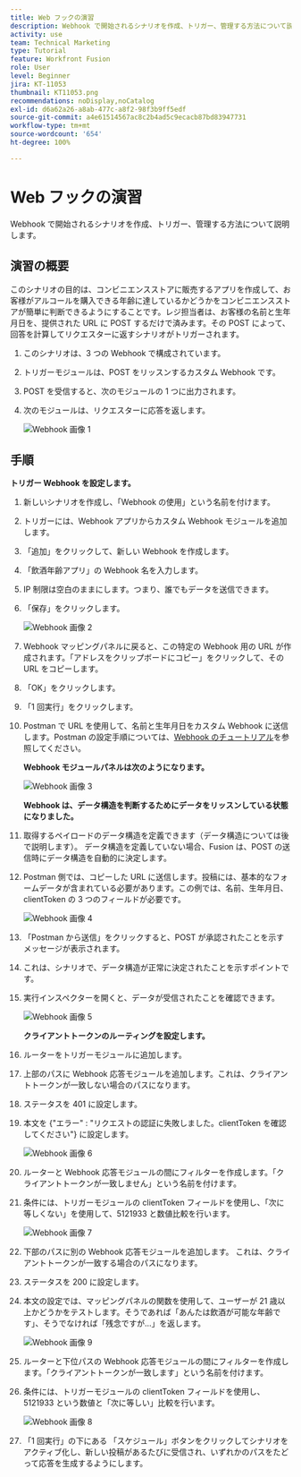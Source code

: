 ```yaml
---
title: Web フックの演習
description: Webhook で開始されるシナリオを作成、トリガー、管理する方法について説明します。
activity: use
team: Technical Marketing
type: Tutorial
feature: Workfront Fusion
role: User
level: Beginner
jira: KT-11053
thumbnail: KT11053.png
recommendations: noDisplay,noCatalog
exl-id: d6a62a26-a8ab-477c-a8f2-98f3b9ff5edf
source-git-commit: a4e61514567ac8c2b4ad5c9ecacb87bd83947731
workflow-type: tm+mt
source-wordcount: '654'
ht-degree: 100%

---
```


# Web フックの演習

Webhook で開始されるシナリオを作成、トリガー、管理する方法について説明します。

## 演習の概要

このシナリオの目的は、コンビニエンスストアに販売するアプリを作成して、お客様がアルコールを購入できる年齢に達しているかどうかをコンビニエンスストアが簡単に判断できるようにすることです。レジ担当者は、お客様の名前と生年月日を、提供された URL に POST するだけで済みます。その POST によって、回答を計算してリクエスターに返すシナリオがトリガーされます。

1. このシナリオは、3 つの Webhook で構成されています。
1. トリガーモジュールは、POST をリッスンするカスタム Webhook です。
1. POST を受信すると、次のモジュールの 1 つに出力されます。
1. 次のモジュールは、リクエスターに応答を返します。

   ![Webhook 画像 1](../12-exercises/assets/webhooks-walkthrough-1.png)

## 手順

**トリガー Webhook を設定します。**

1. 新しいシナリオを作成し、「Webhook の使用」という名前を付けます。
1. トリガーには、Webhook アプリからカスタム Webhook モジュールを追加します。
1. 「追加」をクリックして、新しい Webhook を作成します。
1. 「飲酒年齢アプリ」の Webhook 名を入力します。
1. IP 制限は空白のままにします。つまり、誰でもデータを送信できます。
1. 「保存」をクリックします。


   ![Webhook 画像 2](../12-exercises/assets/webhooks-walkthrough-2.png)

1. Webhook マッピングパネルに戻ると、この特定の Webhook 用の URL が作成されます。「アドレスをクリップボードにコピー」をクリックして、その URL をコピーします。
1. 「OK」をクリックします。
1. 「1 回実行」をクリックします。
1. Postman で URL を使用して、名前と生年月日をカスタム Webhook に送信します。Postman の設定手順については、[Webhook のチュートリアル](https://experienceleague.adobe.com/docs/workfront-learn/tutorials-workfront/fusion/beyond-basic-modules/webhooks-walkthrough.html?lang=ja)を参照してください。

   **Webhook モジュールパネルは次のようになります。**

   ![Webhook 画像 3](../12-exercises/assets/webhooks-walkthrough-3.png)

   **Webhook は、データ構造を判断するためにデータをリッスンしている状態になりました。**

1. 取得するペイロードのデータ構造を定義できます（データ構造については後で説明します）。 データ構造を定義していない場合、Fusion は、POST の送信時にデータ構造を自動的に決定します。
1. Postman 側では、コピーした URL に送信します。投稿には、基本的なフォームデータが含まれている必要があります。この例では、名前、生年月日、clientToken の 3 つのフィールドが必要です。

   ![Webhook 画像 4](../12-exercises/assets/webhooks-walkthrough-4.png)

1. 「Postman から送信」をクリックすると、POST が承認されたことを示すメッセージが表示されます。
1. これは、シナリオで、データ構造が正常に決定されたことを示すポイントです。
1. 実行インスペクターを開くと、データが受信されたことを確認できます。

   ![Webhook 画像 5](../12-exercises/assets/webhooks-walkthrough-5.png)

   **クライアントトークンのルーティングを設定します。**

1. ルーターをトリガーモジュールに追加します。
1. 上部のパスに Webhook 応答モジュールを追加します。これは、クライアントトークンが一致しない場合のパスになります。
1. ステータスを 401 に設定します。
1. 本文を {&quot;エラー&quot; : &quot;リクエストの認証に失敗しました。clientToken を確認してください&quot;} に設定します。

   ![Webhook 画像 6](../12-exercises/assets/webhooks-walkthrough-6.png)

1. ルーターと Webhook 応答モジュールの間にフィルターを作成します。「クライアントトークンが一致しません」という名前を付けます。
1. 条件には、トリガーモジュールの clientToken フィールドを使用し、「次に等しくない」を使用して、5121933 と数値比較を行います。

   ![Webhook 画像 7](../12-exercises/assets/webhooks-walkthrough-7.png)

1. 下部のパスに別の Webhook 応答モジュールを追加します。 これは、クライアントトークンが一致する場合のパスになります。
1. ステータスを 200 に設定します。
1. 本文の設定では、マッピングパネルの関数を使用して、ユーザーが 21 歳以上かどうかをテストします。そうであれば「あんたは飲酒が可能な年齢です」、そうでなければ「残念ですが…」を返します。

   ![Webhook 画像 9](../12-exercises/assets/webhooks-walkthrough-9.png)

1. ルーターと下位パスの Webhook 応答モジュールの間にフィルターを作成します。「クライアントトークンが一致します」という名前を付けます。
1. 条件には、トリガーモジュールの clientToken フィールドを使用し、5121933 という数値と「次に等しい」比較を行います。


   ![Webhook 画像 8](../12-exercises/assets/webhooks-walkthrough-8.png)

1. 「1 回実行」の下にある 「スケジュール」ボタンをクリックしてシナリオをアクティブ化し、新しい投稿があるたびに受信され、いずれかのパスをたどって応答を生成するようにします。
